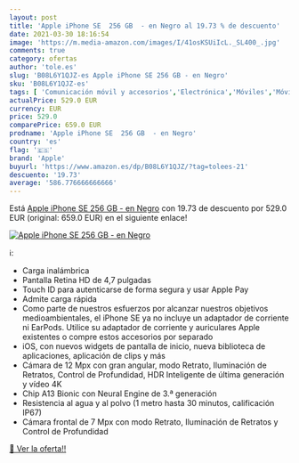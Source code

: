 ```yaml
---
layout: post
title: 'Apple iPhone SE  256 GB  - en Negro al 19.73 % de descuento'
date: 2021-03-30 18:16:54
image: 'https://m.media-amazon.com/images/I/41osKSUiIcL._SL400_.jpg'
comments: true
category: ofertas
author: 'tole.es'
slug: 'B08L6Y1QJZ-es Apple iPhone SE 256 GB - en Negro'
sku: 'B08L6Y1QJZ-es'
tags: [ 'Comunicación móvil y accesorios','Electrónica','Móviles','Móviles y smartphones libres','apple','iphone', ]
actualPrice: 529.0 EUR
currency: EUR
price: 529.0
comparePrice: 659.0 EUR
prodname: 'Apple iPhone SE  256 GB  - en Negro'
country: 'es'
flag: '🇪🇸'
brand: 'Apple'
buyurl: 'https://www.amazon.es/dp/B08L6Y1QJZ/?tag=tolees-21'
descuento: '19.73'
average: '586.776666666666'
---
```


Está [Apple iPhone SE  256 GB  - en Negro](https://www.amazon.es/dp/B08L6Y1QJZ/?tag=tolees-21) con 19.73 de descuento por 529.0 EUR (original: 659.0 EUR) en el siguiente enlace!

[![Apple iPhone SE  256 GB  - en Negro](https://m.media-amazon.com/images/I/41osKSUiIcL._SL400_.jpg)](https://www.amazon.es/dp/B08L6Y1QJZ/?tag=tolees-21)

ℹ️:

- Carga inalámbrica
- Pantalla Retina HD de 4,7 pulgadas
- Touch ID para autenticarse de forma segura y usar Apple Pay
- Admite carga rápida
- Como parte de nuestros esfuerzos por alcanzar nuestros objetivos medioambientales, el iPhone SE ya no incluye un adaptador de corriente ni EarPods. Utilice su adaptador de corriente y auriculares Apple existentes o compre estos accesorios por separado
- iOS, con nuevos widgets de pantalla de inicio, nueva biblioteca de aplicaciones, aplicación de clips y más
- Cámara de 12 Mpx con gran angular, modo Retrato, Iluminación de Retratos, Control de Profundidad, HDR Inteligente de última generación y vídeo 4K
- Chip A13 Bionic con Neural Engine de 3.ª generación
- Resistencia al agua y al polvo (1 metro hasta 30 minutos, calificación IP67)
- Cámara frontal de 7 Mpx con modo Retrato, Iluminación de Retratos y Control de Profundidad

[🛒 Ver la oferta!!](https://www.amazon.es/dp/B08L6Y1QJZ/?tag=tolees-21)
